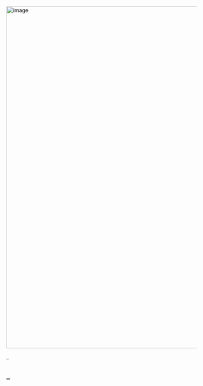 <img width="505" height="903" alt="image" src="https://github.com/user-attachments/assets/c95548e6-de6b-433e-a102-07e278f7d0bf" />
 
 
 
 
_

_
-
